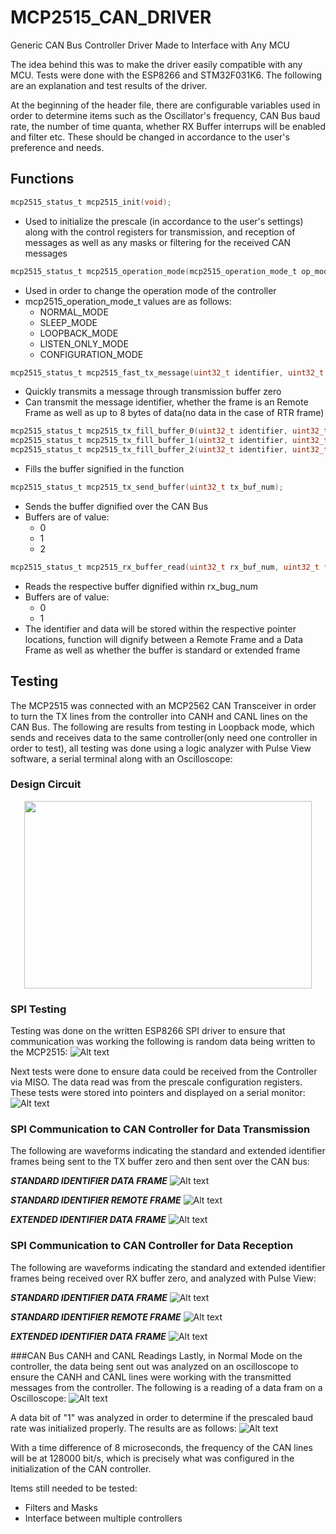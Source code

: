 # MCP2515_CAN_DRIVER
Generic CAN Bus Controller Driver Made to Interface with Any MCU

The idea behind this was to make the driver easily compatible with any MCU. Tests were done with the ESP8266 and STM32F031K6. The following  are an explanation and test results of the driver.

At the beginning of the header file, there are configurable variables used in order to determine items such as the Oscillator's frequency, CAN Bus baud rate, the number of time quanta, whether RX Buffer interrups will be enabled and filter etc. These should be changed in accordance to the user's preference and needs. 



## Functions

```C
mcp2515_status_t mcp2515_init(void);
```
- Used to initialize the prescale (in accordance to the user's settings) along with the control registers for transmission, and reception of messages as well as any masks or filtering for the received CAN messages


```C
mcp2515_status_t mcp2515_operation_mode(mcp2515_operation_mode_t op_mode);
```
- Used in order to change the operation mode of the controller
- mcp2515_operation_mode_t values are as follows:
  - NORMAL_MODE
  - SLEEP_MODE
  - LOOPBACK_MODE
  - LISTEN_ONLY_MODE
  - CONFIGURATION_MODE
  
 ```C
mcp2515_status_t mcp2515_fast_tx_message(uint32_t identifier, uint32_t *data, uint8_t rtr_bit, uint32_t data_len);
```
- Quickly transmits a message through transmission buffer zero
- Can transmit the message identifier, whether the frame is an Remote Frame as well as up to 8 bytes of data(no data in the case of RTR frame)

 ```C
mcp2515_status_t mcp2515_tx_fill_buffer_0(uint32_t identifier, uint32_t *data, uint8_t rtr_bit, uint32_t data_len);       
mcp2515_status_t mcp2515_tx_fill_buffer_1(uint32_t identifier, uint32_t *data, uint8_t rtr_bit, uint32_t data_len);        
mcp2515_status_t mcp2515_tx_fill_buffer_2(uint32_t identifier, uint32_t *data, uint8_t rtr_bit, uint32_t data_len);
```
- Fills the buffer signified in the function

 ```C
mcp2515_status_t mcp2515_tx_send_buffer(uint32_t tx_buf_num);
```
- Sends the buffer dignified over the CAN Bus
- Buffers are of value:
  - 0
  - 1
  - 2
  
 ```C
mcp2515_status_t mcp2515_rx_buffer_read(uint32_t rx_buf_num, uint32_t *identifier, uint32_t *data);
```
- Reads the respective buffer dignified within rx_bug_num
- Buffers are of value:
  - 0
  - 1
- The identifier and data will be stored within the respective pointer locations, function will dignify between a Remote Frame and a Data Frame as well as whether the buffer is standard or extended frame



## Testing
The MCP2515 was connected with an MCP2562 CAN Transceiver in order to turn the TX lines from the controller into CANH and CANL lines on the CAN Bus.
The following are results from testing in Loopback mode, which sends and receives data to the same controller(only need one controller in order to test), all testing was done using a logic analyzer with Pulse View software, a serial terminal along with an Oscilloscope:

### Design Circuit
<p align="center">
  <img width="460" height="300" src="https://github.com/matt001k/MCP2515_CAN_DRIVER/blob/master/MCP2515/photos/Design%20Circuit.PNG">
</p>

### SPI Testing
Testing was done on the written ESP8266 SPI driver to ensure that communication was working the following is random data being written to the MCP2515:
![Alt text](https://github.com/matt001k/MCP2515_CAN_DRIVER/blob/master/MCP2515/photos/SPI%20Readings.PNG)

Next tests were done to ensure data could be received from the Controller via MISO. The data read was from the prescale configuration registers. These tests were stored into pointers and displayed on a serial monitor:
![Alt text](https://github.com/matt001k/MCP2515_CAN_DRIVER/blob/master/MCP2515/photos/CNF_1%2C2%2C3_TEST.PNG)

### SPI Communication to CAN Controller for Data Transmission
The following are waveforms indicating the standard and extended identifier frames being sent to the TX buffer zero and then sent over the CAN bus:

***STANDARD IDENTIFIER DATA FRAME***
![Alt text](https://github.com/matt001k/MCP2515_CAN_DRIVER/blob/master/MCP2515/photos/STA_IDENTIFIER_TEST_WAVEFORMS.PNG "STANDARD DATA FRAME") 

***STANDARD IDENTIFIER REMOTE FRAME***
![Alt text](https://github.com/matt001k/MCP2515_CAN_DRIVER/blob/master/MCP2515/photos/STA_IDENTIFIER_TEST_RTR_WAVEFORMS.PNG "STANDARD REMOTE FRAME") 

***EXTENDED IDENTIFIER DATA FRAME***
![Alt text](https://github.com/matt001k/MCP2515_CAN_DRIVER/blob/master/MCP2515/photos/EXT_IDENTIFIER_TEST_WAVEFORMS.PNG "EXTENDED DATA FRAME") 

### SPI Communication to CAN Controller for Data Reception
The following are waveforms indicating the standard and extended identifier frames being received over RX buffer zero, and analyzed with Pulse View:

***STANDARD IDENTIFIER DATA FRAME***
![Alt text](https://github.com/matt001k/MCP2515_CAN_DRIVER/blob/master/MCP2515/photos/CONTROLLER_RECV_BUFF_WAVEFORM.PNG "STANDARD DATA FRAME") 

***STANDARD IDENTIFIER REMOTE FRAME***
![Alt text](https://github.com/matt001k/MCP2515_CAN_DRIVER/blob/master/MCP2515/photos/STA_IDENTIFIER_TEST_RTR_WAVEFORMS.PNG "STANDARD REMOTE FRAME") 

***EXTENDED IDENTIFIER DATA FRAME***
![Alt text](https://github.com/matt001k/MCP2515_CAN_DRIVER/blob/master/MCP2515/photos/CONTROLLER_RECV_EXT_ID_TEST_WAVEFORM.PNG "EXTENDED DATA FRAME")

###CAN Bus CANH and CANL Readings
Lastly, in Normal Mode on the controller, the data being sent out was analyzed on an oscilloscope to ensure the CANH and CANL lines were working with the transmitted messages from the controller. The following is a reading of a data fram on a Oscilloscope:
![Alt text](https://github.com/matt001k/MCP2515_CAN_DRIVER/blob/master/MCP2515/photos/CAN0.png)

A data bit of "1" was analyzed in order to determine if the prescaled baud rate was initialized properly. The results are as follows:
![Alt text](https://github.com/matt001k/MCP2515_CAN_DRIVER/blob/master/MCP2515/photos/CAN1.png)

With a time difference of 8 microseconds, the frequency of the CAN lines will be at 128000 bit/s, which is precisely what was configured in the initialization of the CAN controller. 


Items still needed to be tested:
- Filters and Masks
- Interface between multiple controllers
